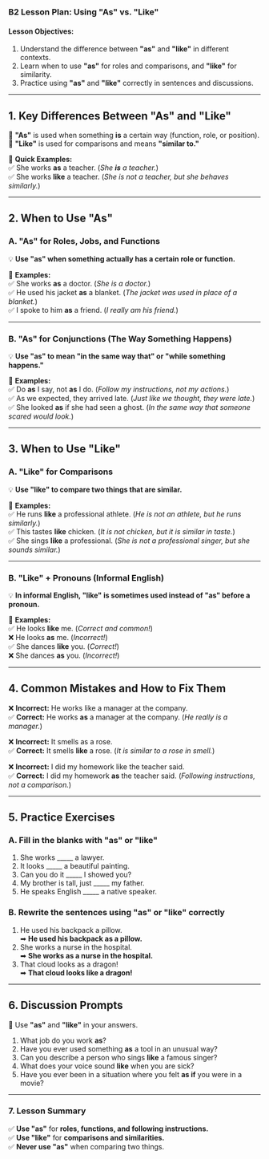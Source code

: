 ### **B2 Lesson Plan: Using "As" vs. "Like"**  

#### **Lesson Objectives:**  
1. Understand the difference between **"as"** and **"like"** in different contexts.  
2. Learn when to use **"as"** for roles and comparisons, and **"like"** for similarity.  
3. Practice using **"as"** and **"like"** correctly in sentences and discussions.  

---

## **1. Key Differences Between "As" and "Like"**
🔹 **"As"** is used when something **is** a certain way (function, role, or position).  
🔹 **"Like"** is used for comparisons and means **"similar to."**  

📌 **Quick Examples:**  
✅ She works **as** a teacher. (*She **is** a teacher.*)  
✅ She works **like** a teacher. (*She is not a teacher, but she behaves similarly.*)  

---

## **2. When to Use "As"**
### **A. "As" for Roles, Jobs, and Functions**
💡 **Use "as" when something actually has a certain role or function.**  

📌 **Examples:**  
✅ She works **as** a doctor. (*She is a doctor.*)  
✅ He used his jacket **as** a blanket. (*The jacket was used in place of a blanket.*)  
✅ I spoke to him **as** a friend. (*I really am his friend.*)  

---

### **B. "As" for Conjunctions (The Way Something Happens)**
💡 **Use "as" to mean "in the same way that" or "while something happens."**  

📌 **Examples:**  
✅ Do **as** I say, not **as** I do. (*Follow my instructions, not my actions.*)  
✅ As we expected, they arrived late. (*Just like we thought, they were late.*)  
✅ She looked **as** if she had seen a ghost. (*In the same way that someone scared would look.*)  

---

## **3. When to Use "Like"**
### **A. "Like" for Comparisons**
💡 **Use "like" to compare two things that are similar.**  

📌 **Examples:**  
✅ He runs **like** a professional athlete. (*He is not an athlete, but he runs similarly.*)  
✅ This tastes **like** chicken. (*It is not chicken, but it is similar in taste.*)  
✅ She sings **like** a professional. (*She is not a professional singer, but she sounds similar.*)  

---

### **B. "Like" + Pronouns (Informal English)**
💡 **In informal English, "like" is sometimes used instead of "as" before a pronoun.**  

📌 **Examples:**  
✅ He looks **like** me. (*Correct and common!*)  
❌ He looks **as** me. (*Incorrect!*)  
✅ She dances **like** you. (*Correct!*)  
❌ She dances **as** you. (*Incorrect!*)  

---

## **4. Common Mistakes and How to Fix Them**
❌ **Incorrect:** He works like a manager at the company.  
✅ **Correct:** He works **as** a manager at the company. (*He really is a manager.*)  

❌ **Incorrect:** It smells as a rose.  
✅ **Correct:** It smells **like** a rose. (*It is similar to a rose in smell.*)  

❌ **Incorrect:** I did my homework like the teacher said.  
✅ **Correct:** I did my homework **as** the teacher said. (*Following instructions, not a comparison.*)  

---

## **5. Practice Exercises**
### **A. Fill in the blanks with "as" or "like"**  
1. She works _____ a lawyer.  
2. It looks _____ a beautiful painting.  
3. Can you do it _____ I showed you?  
4. My brother is tall, just _____ my father.  
5. He speaks English _____ a native speaker.  

### **B. Rewrite the sentences using "as" or "like" correctly**  
1. He used his backpack a pillow.  
➡ **He used his backpack as a pillow.**  
2. She works a nurse in the hospital.  
➡ **She works as a nurse in the hospital.**  
3. That cloud looks as a dragon!  
➡ **That cloud looks like a dragon!**  

---

## **6. Discussion Prompts**
💬 Use **"as"** and **"like"** in your answers.  
1. What job do you work **as**?  
2. Have you ever used something **as** a tool in an unusual way?  
3. Can you describe a person who sings **like** a famous singer?  
4. What does your voice sound **like** when you are sick?  
5. Have you ever been in a situation where you felt **as if** you were in a movie?  

---

### **7. Lesson Summary**
✅ **Use "as"** for **roles, functions, and following instructions.**  
✅ **Use "like"** for **comparisons and similarities.**  
✅ **Never use "as"** when comparing two things.  
